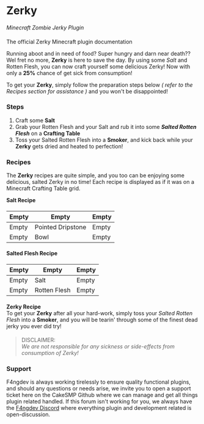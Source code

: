 # Zerky
_Minecraft Zombie Jerky Plugin_
####  

The official Zerky Minecraft plugin documentation

Running aboot and in need of food? Super hungry and darn near death?? Wel fret no more, **Zerky** is here to save the day. By using some _Salt_ and Rotten Flesh, you can now craft yourself some delicious Zerky! Now with only a **25%** chance of get sick from consumption!

To get your **Zerky**, simply follow the preparation steps below _( refer to the Recipes section for assistance )_ and you won't be disappointed!

### Steps
1. Craft some **Salt**
2. Grab your Rotten Flesh and your Salt and rub it into some _**Salted Rotten Flesh**_ on a **Crafting Table**
3. Toss your Salted Rotten Flesh into a **Smoker**, and kick back while your **Zerky** gets dried and heated to perfection!
####  

### Recipes  
The **Zerky** recipes are quite simple, and you too can be enjoying some delicious, salted Zerky in no time! Each recipe is displayed as if it was on a Minecraft Crafting Table grid.

**Salt Recipe**  
####  
| Empty | Empty | Empty |
| ----- | ----------------- | ----- |
| Empty | Pointed Dripstone | Empty |
| Empty | Bowl | Empty |
####  

**Salted Flesh Recipe**
####  
| Empty | Empty | Empty |
| ----- | ----------------- | ----- |
| Empty | Salt | Empty |
| Empty | Rotten Flesh | Empty |
####  

**Zerky Recipe**  
To get your **Zerky** after all your hard-work, simply toss your _Salted Rotten Flesh_ into a **Smoker**, and you will be tearin' through some of the finest dead jerky you ever did try!
####  

> DISCLAIMER:  
> _We are not responsible for any sickness or side-effects from consumption of Zerky!_  
####

### Support
F4ngdev is always working tirelessly to ensure quality functional plugins, and should any questions or needs arise, we invite you to open a support ticket here on the CakeSMP Github where we can manage and get all things plugin related handled. If this forum isn't working for you, we always have the [F4ngdev Discord](https://discord.gg/k28sR69n5f) where everything plugin and development related is open-discussion.
